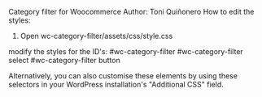 Category filter for Woocommerce
Author: Toni Quiñonero
How to edit the styles:
1. Open wc-category-filter/assets/css/style.css

modify the styles for the ID's:
#wc-category-filter
#wc-category-filter select
#wc-category-filter button

Alternatively, you can also customise these elements by using these selectors in your WordPress installation's "Additional CSS" field.
